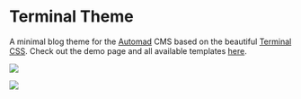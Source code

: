 # Terminal Theme

A minimal blog theme for the [Automad](https://automad.org) CMS based on the beautiful [Terminal CSS](https://terminalcss.xyz). Check out the demo page and all available templates [here](https://terminal.dev.automad.org).

![](https://terminal.dev.automad.org/shared/terminal-light.png)

![](https://terminal.dev.automad.org/shared/terminal-dark.png)
